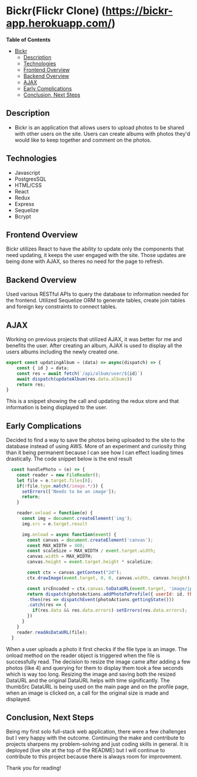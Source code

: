# Bickr(Flickr Clone) (https://bickr-app.herokuapp.com/)

**Table of Contents**
- [Bickr](#bickr)
  - [Description](#description)
  - [Technologies](#technologies)
  - [Frontend Overview](#frontend-overview)
  - [Backend Overview](#backend-overview)
  - [AJAX](#ajax)
  - [Early Complications](#early-complications)
  - [Conclusion, Next Steps](#conclusion,-next-steps)

 
## Description

* Bickr is an application that allows users to upload photos to be shared with other users on the site.
Users can create albums with photos they'd would like to keep together and comment on the photos. 


## Technologies
 - Javascript
 - PostgresSQL
 - HTML/CSS
 - React
 - Redux
 - Express
 - Sequelize
 - Bcrypt


 ## Frontend Overview 

Bickr utilizes React to have the ability to update only the components that need
updating, it keeps the user engaged with the site. Those updates are being done with AJAX, so theres no need for the page to refresh.


## Backend Overview

Used various RESTful APIs to query the database to information needed for the frontend. Utilized Sequelize ORM to generate tables, create join tables and foreign key constraints to connect tables.


## AJAX

Working on previous projects that utilized AJAX, it was better for me and benefits the user. After creating an album, AJAX is used to display all the users albums including the newly created one.

```js
export const updatingAlbum = (data) => async(dispatch) => {
    const { id } = data;
    const res = await fetch(`/api/album/user/${id}`)
    await dispatch(updateAlbum(res.data.albums))
    return res;
}
```

This is a snippet showing the call and updating the redux store and that information is being displayed to the user.


## Early Complications

Decided to find a way to save the photos being uploaded to the site to the database instead of using AWS. More of an experiment and curiosity thing than it being permanent because I can see how I can effect loading times drastically.
The code snippet below is the end result

```js
  const handlePhoto = (e) => {
    const reader = new FileReader();
    let file = e.target.files[0];
    if(!file.type.match(/image.*/)) {
      setErrors(['Needs to be an image']);
      return;
    }

    reader.onload = function(e) {
      const img = document.createElement('img');
      img.src = e.target.result

      img.onload = async function(event) {
        const canvas = document.createElement('canvas');
        const MAX_WIDTH = 400;
        const scaleSize = MAX_WIDTH / event.target.width;
        canvas.width = MAX_WIDTH;
        canvas.height = event.target.height * scaleSize;

        const ctx = canvas.getContext("2d");
        ctx.drawImage(event.target, 0, 0, canvas.width, canvas.height);

        const srcEncoded = ctx.canvas.toDataURL(event.target, 'image/jpeg');
        return dispatch(photoActions.addPhotoToProfile({ userId: id, thumbSrc: srcEncoded, src: e.target.result}))
        .then(res => dispatchEvent(photoActions.gettingState()))
        .catch(res => {
          if(res.data && res.data.errors) setErrors(res.data.errors);
        })
      }
    }
    reader.readAsDataURL(file);
  }
```

When a user uploads a photo it first checks if the file type is an image. The onload method on the reader object is triggered when the file is successfully read. The decision to resize the image came after adding a few photos (like 4) and querying for them to display them took a few seconds which is way too long.
Resizing the image and saving both the resized DataURL and the original DataURL helps with time significantly. The thumbSrc DataURL is being used on the main page and on the profile page, when an image is clicked on, a call for the original size is made and displayed.


## Conclusion, Next Steps

Being my first solo full-stack web application, there were a few challenges but I very happy with the outcome. Continuing the make and contribute to projects sharpens my problem-solving and just coding skills in general. It is deployed (live site at the top of the README) but I will continue to contribute to this project because there is always room for improvement.


Thank you for reading!